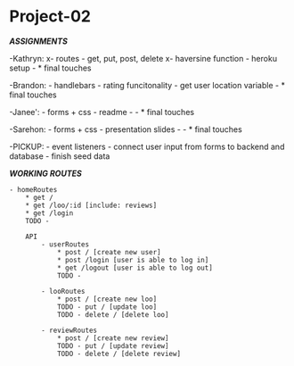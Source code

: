 # Project-02

<!-- TEAM DASHBOARD
    * updated 07:00a 4/6/21
    * task timeline + assignments at bottom -->

<!-- ISSUES --------->
<!-- Total: 13 ------>
<!-- Per Person: 4 -->
<!-- Per Day: 1.5 ----->
<!-- Days left: 3 --->


<!-- PSA: Comment your code and use console.logs for testing + leave them in there so others who are using that page can test as well. We will delete them before we submit -->

<!-- GIT:
    * start on your personal local branch
    - git pull *sync your local branch w your remote branch
    - git push *read CLI message - you may have to add + commit before pushing
    - git checkout main
    - git pull *sync your local main branch w remote main branch
    - git push
    - git checkout yourbranch
    - git merge main *merge updated local personal branch w your updated local main branch
    * resolve conflicts - usually accept incoming changes
    - git add, commit, push --->


<!-- Dependecies:
    - bcrypt 5.0.1- installed, working
    - connect-session-sequelize 7.1.1 - installed, working
    - dotenv 8.2.0- installed, questions about .env file when repo being pushed and pulled
    - express 4.17.1- installed, working
    - express-handlebars 5.3.0 - installed, working
    - express-session 1.17.1 - installed, working
    - mysql2 2.2.5 - installed, *handles promises differently than 'mysql'
    - nodemon - installed, working
    - s-haversine  - installed, working
    - sequelize 6.6.2 - installed, working
    - uniqid 5.3.0 - installed, *not used yet-->

<!--
API /* { Brandon } */
#1 - what data are we able to pull from google maps and how will we be able to manipulate it?
    * figure out how to remedy the git guardian secret thing // save for last

X SEED INFO
#2  *FINISH /* pick up issue: {  } */

X - seed files need to be converted to js files and completed with information enough to present multiple locations and reviews /* { Janee' } */
X - need to figure out exactly what information we need from each model, why + how we're using it, where we need to send it, etc.
    /* { Kathryn } */

X BCRYPT - working /* { Janee + Kathryn } */

#3 - HANDLEBARS (+ connect them to wherever they need to be connected to)
    /*{ Brandon } */
    /* { Kathryn assist if needed } */

#4 - CSS for handlebars files
        /* { Janee'} */
        /* { Sarehon } */

#5 - FORMS /* { Janee + Sarehon } */

#6 - EVENT LISTENERS /* pick up issue: { Kathryn } */

#7 - front end js functions to iterate through all of our api calls
    and connect user input to backend + database /* pick up issue: {  } */
    * api calls can only be up to 75 per hour or something like that ** )

X   - main menu functionality  /* { Brandon } */

X - haversine function to render 20 mi radius based on user's current location /* { Kathryn } */

#8 - rating functionality *front end js /* { Brandon } */

#9 - deploy to Heroku /* pick up issue: { Kathryn } */
        * boilerplate passport* tutor note
        * figure out how to access it from Heroku

#10 - favorites and trip boards/saved // save for last
#11 - user customization optiions like themes, light/dark switch, etc

#12 - readme /* pick up issue: {  } */

#13 - presentation  /* { Sarehon } */
    - slides
    - timing
    - meet presentation requirements


<!-- TECHNOLOGIES
    - css framework - materialize
    - mysql (sequelize(ORM), + professional appearing seed files)
    - express (handlebars.js)
    - node.js (dotenv, bcrypt)
    - heroku (deployement)
    - encryption/authentication for access (bcrypt)

    DESIRED FUNCTIONALITY
    - collaborative use between different users on project boards
    X- third party api that gives us location data
    X- log in functionality
    X- main menu functionality
    - rating functionality
    x- review functionality // *** CHECK review connected to loo ***
    X- add new loo (includes location) functionality
    * save favorites funcitonality
    * search history or recent searches
    - professional appearance
    - responsive UI

    NEXT LEVEL EXTRAS
    - add user likes to Reviews
    - comment on reviews
    - favorites + pinboards
    - user customization optiions ( themes, light/dark switch, etc )
    - weather api for homepage greeting/banner
    - automated scroll + transitions

    CHALLENGES + UNCHARTED TERRITORIES
    - third party api to provide location and/or restroom data
    - materialize css framework
    - handlebars framework
    - project scale
    - communication due to schedules
    - same page with expectations of timing and MVP


TIMELINE

    - Tues: X
        x- project idea { Janee' }
        x- user story + wireframe { Kathryn }
        x- file structure, repo set up, install dependencies { Kathryn }
    - Thurs: X
        x- server + models { Janee' }
        x- config/connection { Brandon }
        x- server running { Kathryn }
    - Fri: X
        x- solidify needed data to be included in models + seeds { Kathryn }
        x- solidify API { Brandon }
        x- models + seed structure { J + K }
        x- create user logins, cookies, and properly encrypt information { B + K }
        x- begin responsive styling { Janee' }
    - Sat: X
        x- configure main menu functionality { Brandon }
    - Sun: X
        x- overflow
    - Mon: X
        x- overflow
    - Tues: X
        x- assess where we're at and make a game plan for achieving desired final product
    - Wed: 4
        - views IN PROGRESS { Brandon }
        - finish seed data { Janee + Sarehon }
        x- get haversine function working { Kathryn }
        x- finish routes { Kathryn }
        - styling { Sarehon + Janee' }
        - rating functionality { Brandon }

        - complete MVP { ALL }
        - heroku setup { Kathryn }

    - Thurs: 3
        - final touches { ALL }
        - presentation slides { Sarehon }
        - presentation plan { Sarehon }
        - presentation runthrough { All }

        - configure save favorites + search history functionality { save for last }
        - photos and/or themes, light/dark switch, etc { save for last }

    - Fri: 2
        - README { }
        - commit final changes { ALL }

    - Sat: 1
        - PRESENT { ALL }

    -->

***ASSIGNMENTS***

-Kathryn:
    x- routes - get, put, post, delete
    x- haversine function
    - heroku setup
    -
    * final touches

-Brandon:
    - handlebars
    - rating funcitonality
    - get user location variable
    -
    * final touches

-Janee':
    - forms + css
    - readme
    -
    -
    * final touches

-Sarehon:
    - forms + css
    - presentation slides
    -
    -
    * final touches

-PICKUP:
    - event listeners
    - connect user input from forms to backend and database
    - finish seed data


***WORKING ROUTES***

    - homeRoutes
        * get /
        * get /loo/:id [include: reviews]
        * get /login
        TODO -

        API
            - userRoutes
                * post / [create new user]
                * post /login [user is able to log in]
                * get /logout [user is able to log out]
                TODO -

            - looRoutes
                * post / [create new loo]
                TODO - put / [update loo]
                TODO - delete / [delete loo]

            - reviewRoutes
                * post / [create new review]
                TODO - put / [update review]
                TODO - delete / [delete review]

<!-- PAGES + ROUTES
    - login redirects to homepage
    - homepage renders
        - loodata (haversine - 20 mi radius)
        - map (view buttons render selected loo + reviews)
        - add new loo in menu - modal form
            *redirect to selected loo + reviews - rendering newly reviewed loo
        ?* add new review in menu
            ***how to connect it to specific loo? OR delete from menu and only render on selected_loo+reviews page
        - selected loo + reviews hbs
            *loo: id + reviews for that loo
            - new review button - modal form
                *redirect to selected loo + render new review

    - api routes
        - map.hbs: map view - location pinpoints clickable to render "selected loo modal" which will scroll down to reviews
            * at top of reviews there will be a button to leave a review and modal form to leave review.
            - on map.hbs there will be a button to add new loo w pop up modal form to add a new loo
                - this will redirect to "selected loo modal" rendering the loo that was just added
    - -->
